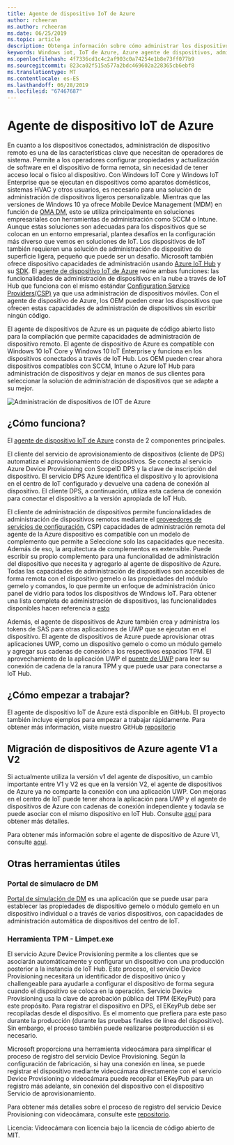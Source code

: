 ```yaml
---
title: Agente de dispositivo IoT de Azure
author: rcheeran
ms.author: rcheeran
ms.date: 06/25/2019
ms.topic: article
description: Obtenga información sobre cómo administrar los dispositivos mediante el agente de dispositivo IoT de Azure en Windows IoT.
keywords: Windows iot, IoT de Azure, Azure agente de dispositivos, administración de dispositivos, administración remota
ms.openlocfilehash: 4f7336cd1c4c2af903c0a74254e1b8e73ff077b9
ms.sourcegitcommit: 823ca02f515a577a2bdc469602a228365cb6ebf8
ms.translationtype: MT
ms.contentlocale: es-ES
ms.lasthandoff: 06/28/2019
ms.locfileid: "67467687"
---
```

# <a name="azure-iot-device-agent"></a>Agente de dispositivo IoT de Azure

En cuanto a los dispositivos conectados, administración de dispositivo remoto es una de las características clave que necesitan de operadores de sistema. Permite a los operadores configurar propiedades y actualización de software en el dispositivo de forma remota, sin necesidad de tener acceso local o físico al dispositivo. Con Windows IoT Core y Windows IoT Enterprise que se ejecutan en dispositivos como aparatos domésticos, sistemas HVAC y otros usuarios, es necesario para una solución de administración de dispositivos ligeros personalizable. Mientras que las versiones de Windows 10 ya ofrece Mobile Device Management (MDM) en función de [OMA DM](https://en.wikipedia.org/wiki/OMA_Device_Management), esto se utiliza principalmente en soluciones empresariales con herramientas de administración como SCCM o Intune. Aunque estas soluciones son adecuadas para los dispositivos que se colocan en un entorno empresarial, plantea desafíos en la configuración más diverso que vemos en soluciones de IoT. Los dispositivos de IoT también requieren una solución de administración de dispositivo de superficie ligera, pequeño que puede ser un desafío. Microsoft también ofrece dispositivo capacidades de administración usando [Azure IoT Hub](https://docs.microsoft.com/azure/iot-hub/iot-hub-device-management-overview) y su [SDK](https://docs.microsoft.com/en-us/azure/iot-hub/iot-hub-devguide-sdks). El [agente de dispositivo IoT de Azure](https://github.com/ms-iot/azure-client-tools/blob/master/docs/device-agent/device-agent.md) reúne ambas funciones: las funcionalidades de administración de dispositivos en la nube a través de IoT Hub que funciona con el mismo estándar [Configuration Service Providers(CSP)](https://docs.microsoft.com/en-us/windows/client-management/mdm/configuration-service-provider-reference) ya que usa administración de dispositivos móviles. Con el agente de dispositivo de Azure, los OEM pueden crear los dispositivos que ofrecen estas capacidades de administración de dispositivos sin escribir ningún código. 

El agente de dispositivos de Azure es un paquete de código abierto listo para la compilación que permite capacidades de administración de dispositivo remoto. El agente de dispositivo de Azure es compatible con Windows 10 IoT Core y Windows 10 IoT Enterprise y funciona en los dispositivos conectados a través de IoT Hub. Los OEM pueden crear ahora dispositivos compatibles con SCCM, Intune o Azure IoT Hub para administración de dispositivos y dejar en manos de sus clientes para seleccionar la solución de administración de dispositivos que se adapte a su mejor.   

![Administración de dispositivos de IOT de Azure](../media/AzureIoTDM/azureDM.png)


## <a name="how-does-it-work"></a>¿Cómo funciona?

El [agente de dispositivo IoT de Azure](https://aka.ms/iot-core-azure-dm-client) consta de 2 componentes principales. 

El cliente del servicio de aprovisionamiento de dispositivos (cliente de DPS) automatiza el aprovisionamiento de dispositivos. Se conecta al servicio Azure Device Provisioning con ScopeID DPS y la clave de inscripción del dispositivo. El servicio DPS Azure identifica el dispositivo y lo aprovisiona en el centro de IoT configurado y devuelve una cadena de conexión al dispositivo. El cliente DPS, a continuación, utiliza esta cadena de conexión para conectar el dispositivo a la versión apropiada de IoT Hub.  

El cliente de administración de dispositivos permite funcionalidades de administración de dispositivos remotos mediante el [proveedores de servicios de configuración](https://msdn.microsoft.com/windows/hardware/commercialize/customize/mdm/configuration-service-provider-reference), CSP) capacidades de administración remota del agente de la Azure dispositivo es compatible con un modelo de complemento que permite a Seleccione solo las capacidades que necesita. Además de eso, la arquitectura de complementos es extensible. Puede escribir su propio complemento para una funcionalidad de administración del dispositivo que necesita y agregarlo al agente de dispositivo de Azure. Todas las capacidades de administración de dispositivos son accesibles de forma remota con el dispositivo gemelo o las propiedades del módulo gemelo y comandos, lo que permite un enfoque de administración único panel de vidrio para todos los dispositivos de Windows IoT. Para obtener una lista completa de administración de dispositivos, las funcionalidades disponibles hacen referencia a [esto](https://github.com/ms-iot/azure-client-tools/blob/master/docs/device-agent/reference.md)

Además, el agente de dispositivos de Azure también crea y administra los tokens de SAS para otras aplicaciones de UWP que se ejecutan en el dispositivo. El agente de dispositivos de Azure puede aprovisionar otras aplicaciones UWP, como un dispositivo gemelo o como un módulo gemelo y agregar sus cadenas de conexión a los respectivos espacios TPM. El aprovechamiento de la aplicación UWP el [puente de UWP](https://github.com/ms-iot/azure-client-tools/blob/master/docs/device-agent/uwp-bridge.md) para leer su conexión de cadena de la ranura TPM y que puede usar para conectarse a IoT Hub. 

## <a name="how-to-get-started"></a>¿Cómo empezar a trabajar?

El agente de dispositivo IoT de Azure está disponible en GitHub. El proyecto también incluye ejemplos para empezar a trabajar rápidamente. Para obtener más información, visite nuestro GitHub [repositorio](https://github.com/ms-iot/azure-client-tools/blob/master/docs/device-agent/device-agent.md)

## <a name="migrating-from-azure-device-agent-v1-to-v2"></a>Migración de dispositivos de Azure agente V1 a V2
Si actualmente utiliza la versión v1 del agente de dispositivo, un cambio importante entre V1 y V2 es que en la versión V2, el agente de dispositivos de Azure ya no comparte la conexión con una aplicación UWP. Con mejoras en el centro de IoT puede tener ahora la aplicación para UWP y el agente de dispositivos de Azure con cadenas de conexión independiente y todavía se puede asociar con el mismo dispositivo en IoT Hub. Consulte [aquí](https://github.com/ms-iot/azure-client-tools/blob/master/docs/device-agent/migration-from-old-client.md) para obtener más detalles.

Para obtener más información sobre el agente de dispositivo de Azure V1, consulte [aquí](https://docs.microsoft.com/en-us/windows/iot-core/manage-your-device/azureiotdm).

## <a name="other-useful-tools"></a>Otras herramientas útiles 
### <a name="dm-mock-portal"></a>Portal de simulacro de DM
[Portal de simulación de DM](https://github.com/ms-iot/azure-client-tools/blob/master/docs/dm-mock-portal/dm-mock-portal.md) es una aplicación que se puede usar para establecer las propiedades de dispositivo gemelo o módulo gemelo en un dispositivo individual o a través de varios dispositivos, con capacidades de administración automática de dispositivos del centro de IoT. 

### <a name="tpm-tool---limpetexe"></a>Herramienta TPM - Limpet.exe
El servicio Azure Device Provisioning permite a los clientes que se asociarán automáticamente y configurar un dispositivo con una producción posterior a la instancia de IoT Hub. Este proceso, el servicio Device Provisioning necesitará un identificador de dispositivo único y challengeable para ayudarle a configurar el dispositivo de forma segura cuando el dispositivo se coloca en la operación. Servicio Device Provisioning usa la clave de aprobación pública del TPM (EKeyPub) para este propósito. Para registrar el dispositivo en DPS, el EKeyPub debe ser recopiladas desde el dispositivo. Es el momento que prefiera para este paso durante la producción (durante las pruebas finales de línea del dispositivo). Sin embargo, el proceso también puede realizarse postproducción si es necesario.  

Microsoft proporciona una herramienta videocámara para simplificar el proceso de registro del servicio Device Provisioning. Según la configuración de fabricación, si hay una conexión en línea, se puede registrar el dispositivo mediante videocámara directamente con el servicio Device Provisioning o videocámara puede recopilar el EKeyPub para un registro más adelante, sin conexión del dispositivo con el dispositivo Servicio de aprovisionamiento.

Para obtener más detalles sobre el proceso de registro del servicio Device Provisioning con videocámara, consulte este [repositorio](https://github.com/ms-iot/azure-client-tools/blob/master/docs/limpet/limpet.md).

Licencia: Videocámara con licencia bajo la licencia de código abierto de MIT. 
